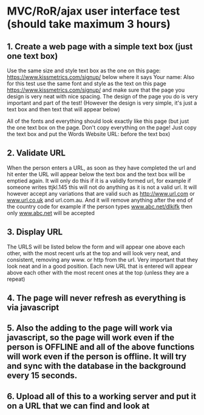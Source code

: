 # MVC/RoR/ajax user interface test (should take maximum 3 hours)

## 1. Create a web page with a simple text box (just one text box)

Use the same size and style text box as the one on this page: https://www.kissmetrics.com/signup/ below where it says Your name:
Also for this test use the same font and style as the text on this page https://www.kissmetrics.com/signup/ and make sure that the page you design is very neat with nice spacing. The design of the page you do is very important and part of the test! (However the design is very simple, it's just a text box and then text that will appear below)

All of the fonts and everything should look exactly like this page (but just the one text box on the page. Don't copy everything on the page! Just copy the text box and put the Words Website URL: before the text box)

## 2. Validate URL

When the person enters a URL, as soon as they have completed the url and hit enter the URL will appear below the text box and the text box will be emptied again. It will only do this if it is a validly formed url, for example if someone writes ttjkl.145 this will not do anything as it is not a valid url. It will however accept any variations that are valid such as http://www.url.com or www.url.co.uk and url.com.au. And it will remove anything after the end of the country code for example if the person types www.abc.net/dlkjfk then only www.abc.net will be accepted

## 3. Display URL

The URLS will be listed below the form and will appear one above each other, with the most recent urls at the top and will look very neat, and consistent, removing any www. or http from the url. Very important that they look neat and in a good position. Each new URL that is entered will appear above each other with the most recent ones at the top (unless they are a repeat)

## 4. The page will never refresh as everything is via javascript

## 5. Also the adding to the page will work via javascript, so the page will work even if the person is OFFLINE and all of the above functions will work even if the person is offline. It will try and sync with the database in the background every 15 seconds.

## 6. Upload all of this to a working server and put it on a URL that we can find and look at

